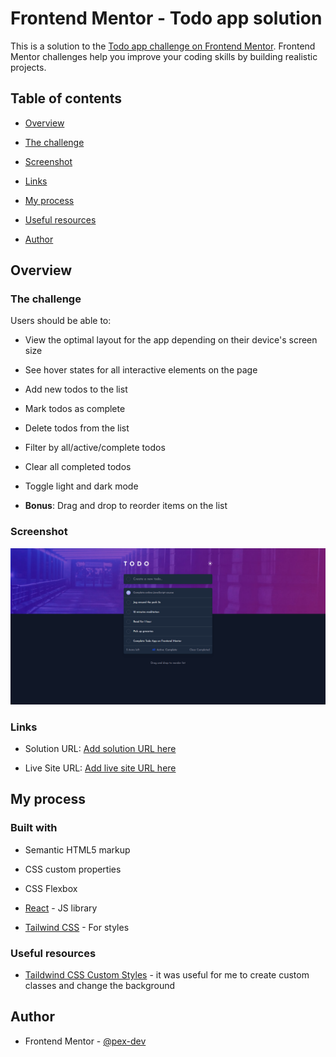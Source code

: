 # Frontend Mentor - Todo app solution

This is a solution to the [Todo app challenge on Frontend Mentor](https://www.frontendmentor.io/challenges/todo-app-Su1_KokOW). Frontend Mentor challenges help you improve your coding skills by building realistic projects.

## Table of contents

- [Overview](#overview)

- [The challenge](#the-challenge)

- [Screenshot](#screenshot)

- [Links](#links)

- [My process](#my-process)

- [Useful resources](#useful-resources)

- [Author](#author)

## Overview

### The challenge

Users should be able to:

- View the optimal layout for the app depending on their device's screen size

- See hover states for all interactive elements on the page

- Add new todos to the list

- Mark todos as complete

- Delete todos from the list

- Filter by all/active/complete todos

- Clear all completed todos

- Toggle light and dark mode

- **Bonus**: Drag and drop to reorder items on the list

### Screenshot

![](./public/images/screencapture-localhost-5173-2025-06-17-17_08_42.jpg)

### Links

- Solution URL: [Add solution URL here](https://your-solution-url.com)

- Live Site URL: [Add live site URL here](https://your-live-site-url.com)

## My process

### Built with

- Semantic HTML5 markup

- CSS custom properties

- CSS Flexbox

- [React](https://reactjs.org/) - JS library

- [Tailwind CSS](https://tailwindcss.com/) - For styles

### Useful resources

- [Taildwind CSS Custom Styles](https://tailwindcss.com/docs/adding-custom-styles) - it was useful for me to create custom classes and change the background

## Author

- Frontend Mentor - [@pex-dev](https://www.frontendmentor.io/profile/Pex-Dev)
